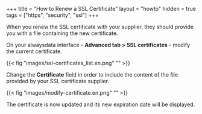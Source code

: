 +++
title = "How to Renew a SSL Certificate"
layout = "howto"
hidden = true
tags = ["https", "security", "ssl"]
+++

When you renew the SSL certificate with your supplier, they should provide you with a file containing the new certificate.

On your alwaysdata interface - **Advanced tab > SSL certificates** - modify the current certificate.

{{< fig "images/ssl-certificates_list.en.png" "" >}}

Change the **Certificate** field in order to include the content of the file provided by your SSL certificate supplier.

{{< fig "images/modify-certificate.en.png" "" >}}

The certificate is now updated and its new expiration date will be displayed.
